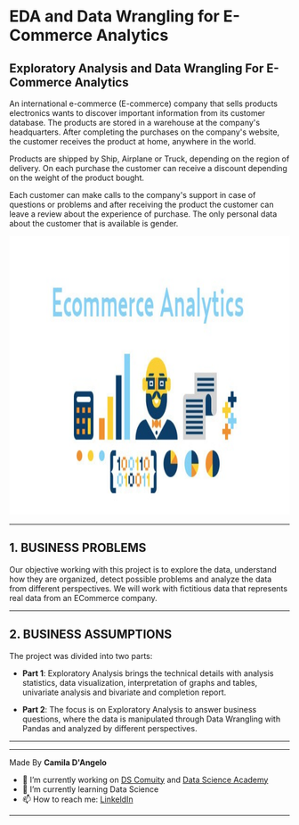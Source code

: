 # **EDA and Data Wrangling for E-Commerce Analytics**

## Exploratory Analysis and Data Wrangling For E-Commerce Analytics

An international e-commerce (E-commerce) company that sells products electronics wants to discover important information from its customer database.
The products are stored in a warehouse at the company's headquarters. After completing the purchases on the company's website, the customer receives the product at home, anywhere in the world.

Products are shipped by Ship, Airplane or Truck, depending on the region of delivery.
On each purchase the customer can receive a discount depending on the weight of the product bought. 

Each customer can make calls to the company's support in case of questions or problems and after receiving the product the customer can leave a review about the experience of purchase.
The only personal data about the customer that is available is gender.

<div align="center">
<p float="left">
    <img src="/images/ecommerce.jpg" width="1000" height="500"/>
</p>
</div>

***
## 1. BUSINESS PROBLEMS

Our objective working with this project is to explore the data, understand how they are organized, detect possible problems and analyze the data from different perspectives.
We will work with fictitious data that represents real data from an ECommerce company.
 
***
## 2. BUSINESS ASSUMPTIONS

The project was divided into two parts:

 * **Part 1**:  Exploratory Analysis brings the technical details with analysis statistics, data visualization, interpretation of graphs and tables, univariate analysis and bivariate and completion report.

 * **Part 2**: The focus is on Exploratory Analysis to answer business questions, where the data is manipulated through Data Wrangling with Pandas and analyzed by different perspectives.

***



***

Made By **Camila D'Angelo**

- 🔭 I’m currently working on [DS Comuity](https://www.comunidadedatascience.com/) and [Data Science Academy](https://www.datascienceacademy.com.br/bundle/formacao-cientista-de-dados)
- 🌱 I’m currently learning Data Science
- 📫 How to reach me:  [LinkeldIn](https://www.linkedin.com/in/camiladangelotempesta/)

***
